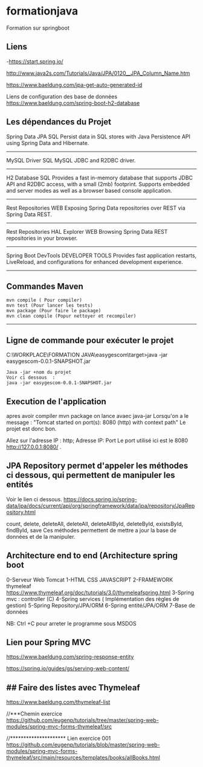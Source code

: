 # formationjava
Formation sur springboot



## Liens
-https://start.spring.io/

http://www.java2s.com/Tutorials/Java/JPA/0120__JPA_Column_Name.htm

https://www.baeldung.com/jpa-get-auto-generated-id

Liens de configuration des base de données
https://www.baeldung.com/spring-boot-h2-database


## Les dépendances du Projet
Spring Data JPA SQL
Persist data in SQL stores with Java Persistence API using Spring Data and Hibernate.
*********
MySQL Driver SQL
MySQL JDBC and R2DBC driver.
***************
H2 Database SQL
Provides a fast in-memory database that supports JDBC API and R2DBC access, with a small (2mb) footprint. Supports embedded and server modes as well as a browser based console application.
**********************
Rest Repositories WEB
Exposing Spring Data repositories over REST via Spring Data REST.
*************************
Rest Repositories HAL Explorer WEB
Browsing Spring Data REST repositories in your browser.
*********************************
Spring Boot DevTools DEVELOPER TOOLS
Provides fast application restarts, LiveReload, and configurations for enhanced development experience.


*************************************
## Commandes Maven

```
mvn compile ( Pour compiler)
mvn test (Pour lancer les tests)
mvn package (Pour faire le package)
mvn clean compile (Popur nettoyer et recompiler)

```
*****
##  Ligne de commande pour exécuter le projet 

C:\WORKPLACE\FORMATION JAVA\easygescom\target>java -jar easygescom-0.0.1-SNAPSHOT.jar

```
Java -jar +nom du projet 
Voir ci dessous  :
java -jar easygescom-0.0.1-SNAPSHOT.jar

```
## Execution de l'application
apres avoir compiler
mvn package
on lance avaec java-jar
Lorsqu'on a le message : "Tomcat started on port(s): 8080 (http) with context path"
Le projet est donc bon.

Allez sur l'adresse IP :
http; Adresse IP: Port 
Le port utilisé ici est le 8080
http://127.0.0.1:8080/
.
## JPA Repository permet d'appeler les méthodes ci dessous, qui permettent de manipuler les entités
Voir le lien ci dessous.
https://docs.spring.io/spring-data/jpa/docs/current/api/org/springframework/data/jpa/repository/JpaRepository.html

count, delete, deleteAll, deleteAll, deleteAllById, deleteById, existsById, findById, save
Ces méthodes permettent de mettre a jour la base de données et de la manipuler.

## Architecture end to end (Architecture spring boot
0-Serveur Web Tomcat
1-HTML CSS JAVASCRIPT
2-FRAMEWORK thymeleaf https://www.thymeleaf.org/doc/tutorials/3.0/thymeleafspring.html
3-Spring mvc : controller (C)
4-Spring services ( Implémentation des règles de gestion)
5-Spring Repository/JPA/ORM
6-Spring entité/JPA/ORM
7-Base de données



NB: Ctrl +C pour arreter le programme sous MSDOS

## Lien pour Spring MVC

https://www.baeldung.com/spring-response-entity

https://spring.io/guides/gs/serving-web-content/

## ## Faire des listes avec Thymeleaf


https://www.baeldung.com/thymeleaf-list

//***Chemin
exercice
https://github.com/eugenp/tutorials/tree/master/spring-web-modules/spring-mvc-forms-thymeleaf/src

//*********************
Lien exercice 001
https://github.com/eugenp/tutorials/blob/master/spring-web-modules/spring-mvc-forms-thymeleaf/src/main/resources/templates/books/allBooks.html
